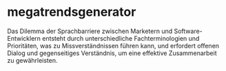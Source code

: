 # megatrendsgenerator
Das Dilemma der Sprachbarriere zwischen Marketern und Software-Entwicklern entsteht durch unterschiedliche Fachterminologien und Prioritäten, was zu Missverständnissen führen kann, und erfordert offenen Dialog und gegenseitiges Verständnis, um eine effektive Zusammenarbeit zu gewährleisten.

